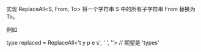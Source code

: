 实现 ReplaceAll<S, From, To> 将一个字符串 S 中的所有子字符串 From 替换为 To。

例如

type replaced = ReplaceAll<'t y p e s', ' ', ''> // 期望是 'types'